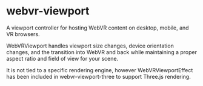 # webvr-viewport
A viewport controller for hosting WebVR content on desktop, mobile, and VR browsers.

WebVRViewport handles viewport size changes, device orientation changes, and the transition into WebVR and back while maintaining a proper aspect ratio and field of view for your scene.

It is not tied to a specific rendering engine, however WebVRViewportEffect has been included in webvr-viewport-three to support Three.js rendering.
